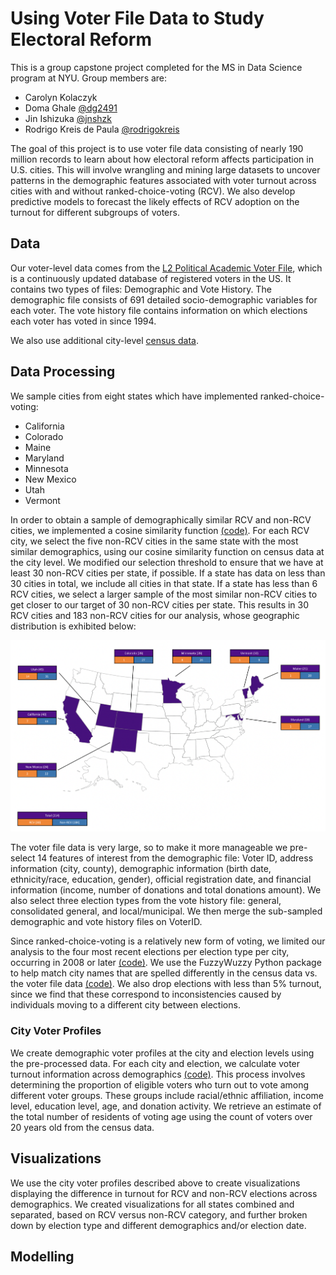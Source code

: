# Using Voter File Data to Study Electoral Reform
This is a group capstone project completed for the MS in Data Science program at NYU. Group members are:
* Carolyn Kolaczyk
* Doma Ghale [@dg2491](https://github.com/dg2491)
* Jin Ishizuka [@jnshzk](https://github.com/jnshzk)
* Rodrigo Kreis de Paula [@rodrigokreis](https://github.com/rodrigokreis)

The goal of this project is to use voter file data consisting of nearly 190 million records to learn about how electoral reform affects participation in U.S. cities. This will involve wrangling and mining large datasets to uncover patterns in the demographic features associated with voter turnout across cities with and without ranked-choice-voting (RCV). We also develop predictive models to forecast the likely effects of RCV adoption on the turnout for different subgroups of voters.

## Data
Our voter-level data comes from the [L2 Political Academic Voter File](https://l2-data.com/datamapping/), which is a continuously updated database of registered voters in the US. It contains two types of files: Demographic and Vote History. The demographic file consists of 691 detailed socio-demographic variables for each voter. The vote history file contains information on which elections each voter has voted in since 1994.

We also use additional city-level [census data](https://simplemaps.com/data/us-cities). 

## Data Processing
We sample cities from eight states which have implemented ranked-choice-voting: 
* California
* Colorado
* Maine
* Maryland
* Minnesota
* New Mexico
* Utah
* Vermont

In order to obtain a sample of demographically similar RCV and non-RCV cities, we implemented a cosine similarity function [(code)](https://github.com/CarolynKolaczyk/nyu-capstone/blob/main/data_processing/cities_similarity_search.ipynb). For each RCV city, we select the five non-RCV cities in the same state with the most similar demographics, using our cosine similarity function on census data at the city level. We modified our selection threshold to ensure that we have at least 30 non-RCV cities per state, if possible. If a state has data on less than 30 cities in total, we include all cities in that state. If a state has less than 6 RCV cities, we select a larger sample of the most similar non-RCV cities to get closer to our target of 30 non-RCV cities per state. This results in 30 RCV cities and 183 non-RCV cities for our analysis, whose geographic distribution is exhibited below:

![image](./map.png)

The voter file data is very large, so to make it more manageable we pre-select 14 features of interest from the demographic file: Voter ID, address information (city, county), demographic information (birth date, ethnicity/race, education, gender), official registration date, and financial information (income, number of donations and total donations amount). We also select three election types from the vote history file: general, consolidated general, and local/municipal. We then merge the sub-sampled demographic and vote history files on VoterID. 

Since ranked-choice-voting is a relatively new form of voting, we limited our analysis to the four most recent elections per election type per city, occurring in 2008 or later [(code)](https://github.com/CarolynKolaczyk/nyu-capstone/blob/main/data_processing/find_recent_election_dates.ipynb). We use the FuzzyWuzzy Python package to help match city names that are spelled differently in the census data vs. the voter file data [(code)](https://github.com/CarolynKolaczyk/nyu-capstone/blob/main/data_processing/fuzzy_matching_city_names.ipynb). We also drop elections with less than 5% turnout, since we find that these correspond to inconsistencies caused by individuals moving to a different city between elections. 

### City Voter Profiles
We create demographic voter profiles at the city and election levels using the pre-processed data. For each city and election, we calculate voter turnout information across demographics [(code)](https://github.com/CarolynKolaczyk/nyu-capstone/blob/main/data_processing/combine_demographic_vote_history.ipynb). This process involves determining the proportion of eligible voters who turn out to vote among different voter groups. These groups include racial/ethnic affiliation, income level, education level, age, and donation activity. We retrieve an estimate of the total number of residents of voting age using the count of voters over 20 years old from the census data.
 

## Visualizations
We use the city voter profiles described above to create visualizations displaying the difference in turnout for RCV and non-RCV elections across demographics. We created visualizations for all states combined and separated, based on RCV versus non-RCV category, and further broken down by election type and different demographics and/or election date. 

## Modelling

